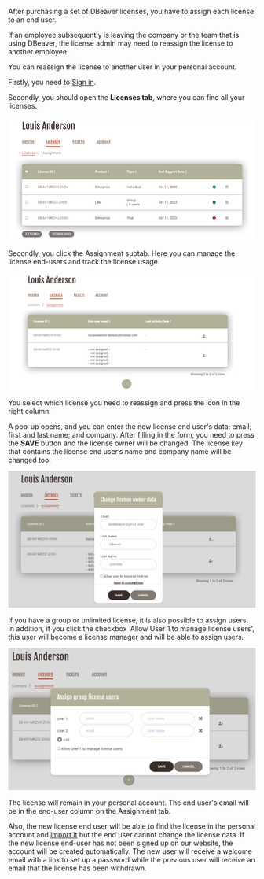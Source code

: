 After purchasing a set of DBeaver licenses, you have to assign each license to an end user.

If an employee subsequently is leaving the company or the team that is using DBeaver, the license admin may need to reassign the license to another employee.

You can reassign the license to another user in your personal account.

Firstly, you need to [Sign in](https://dbeaver.com/signin/).

Secondly, you should open the **Licenses tab**, where you can find all your licenses. 

![](images/license/tab.png)

Secondly, you click the Assignment subtab. Here you can manage the license end-users and track the license usage.

![](images/license/tab-assign.png)

You select which license you need to reassign and press the icon in the right column. 

A pop-up opens, and you can enter the new license end user's data: email; first and last name; and company. After filling in the form, you need to press the **SAVE** button and the license owner will be changed. The license key that contains the license end user’s name and company name will be changed too.

![](images/license/reassign.png)

If you have a group or unlimited license, it is also possible to assign users. In addition, if you click the checkbox 'Allow User 1 to manage license users', this user will become a license manager and will be able to assign users.

![](images/license/as-group.png)

The license will remain in your personal account. The end user's email will be in the end-user column on the Assignment tab.

Also, the new license end user will be able to find the license in the personal account and [import it](https://dbeaver.com/docs/wiki/How-to-Import-License/) but the end user cannot change the license data. If the new license end-user has not been signed up on our website, the account will be created automatically. The new user will receive a welcome email with a link to set up a password while the previous user will receive an email that the license has been withdrawn.

